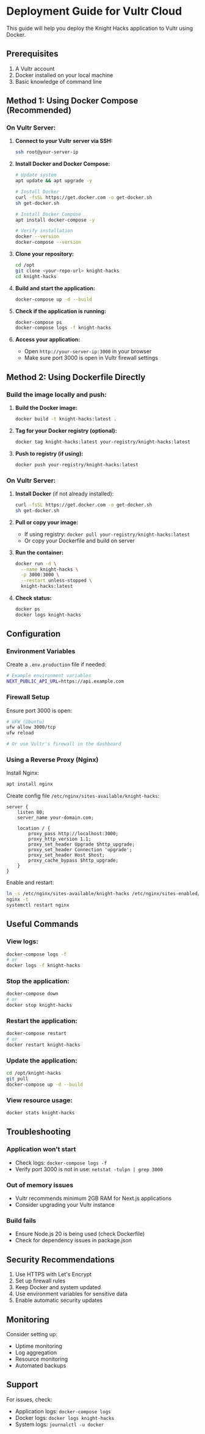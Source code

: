 # Deployment Guide for Vultr Cloud

This guide will help you deploy the Knight Hacks application to Vultr using Docker.

## Prerequisites

1. A Vultr account
2. Docker installed on your local machine
3. Basic knowledge of command line

## Method 1: Using Docker Compose (Recommended)

### On Vultr Server:

1. **Connect to your Vultr server via SSH:**
   ```bash
   ssh root@your-server-ip
   ```

2. **Install Docker and Docker Compose:**
   ```bash
   # Update system
   apt update && apt upgrade -y

   # Install Docker
   curl -fsSL https://get.docker.com -o get-docker.sh
   sh get-docker.sh

   # Install Docker Compose
   apt install docker-compose -y

   # Verify installation
   docker --version
   docker-compose --version
   ```

3. **Clone your repository:**
   ```bash
   cd /opt
   git clone <your-repo-url> knight-hacks
   cd knight-hacks
   ```

4. **Build and start the application:**
   ```bash
   docker-compose up -d --build
   ```

5. **Check if the application is running:**
   ```bash
   docker-compose ps
   docker-compose logs -f knight-hacks
   ```

6. **Access your application:**
   - Open `http://your-server-ip:3000` in your browser
   - Make sure port 3000 is open in Vultr firewall settings

## Method 2: Using Dockerfile Directly

### Build the image locally and push:

1. **Build the Docker image:**
   ```bash
   docker build -t knight-hacks:latest .
   ```

2. **Tag for your Docker registry (optional):**
   ```bash
   docker tag knight-hacks:latest your-registry/knight-hacks:latest
   ```

3. **Push to registry (if using):**
   ```bash
   docker push your-registry/knight-hacks:latest
   ```

### On Vultr Server:

1. **Install Docker** (if not already installed):
   ```bash
   curl -fsSL https://get.docker.com -o get-docker.sh
   sh get-docker.sh
   ```

2. **Pull or copy your image:**
   - If using registry: `docker pull your-registry/knight-hacks:latest`
   - Or copy your Dockerfile and build on server

3. **Run the container:**
   ```bash
   docker run -d \
     --name knight-hacks \
     -p 3000:3000 \
     --restart unless-stopped \
     knight-hacks:latest
   ```

4. **Check status:**
   ```bash
   docker ps
   docker logs knight-hacks
   ```

## Configuration

### Environment Variables

Create a `.env.production` file if needed:
```bash
# Example environment variables
NEXT_PUBLIC_API_URL=https://api.example.com
```

### Firewall Setup

Ensure port 3000 is open:
```bash
# UFW (Ubuntu)
ufw allow 3000/tcp
ufw reload

# Or use Vultr's firewall in the dashboard
```

### Using a Reverse Proxy (Nginx)

Install Nginx:
```bash
apt install nginx
```

Create config file `/etc/nginx/sites-available/knight-hacks`:
```nginx
server {
    listen 80;
    server_name your-domain.com;

    location / {
        proxy_pass http://localhost:3000;
        proxy_http_version 1.1;
        proxy_set_header Upgrade $http_upgrade;
        proxy_set_header Connection 'upgrade';
        proxy_set_header Host $host;
        proxy_cache_bypass $http_upgrade;
    }
}
```

Enable and restart:
```bash
ln -s /etc/nginx/sites-available/knight-hacks /etc/nginx/sites-enabled/
nginx -t
systemctl restart nginx
```

## Useful Commands

### View logs:
```bash
docker-compose logs -f
# or
docker logs -f knight-hacks
```

### Stop the application:
```bash
docker-compose down
# or
docker stop knight-hacks
```

### Restart the application:
```bash
docker-compose restart
# or
docker restart knight-hacks
```

### Update the application:
```bash
cd /opt/knight-hacks
git pull
docker-compose up -d --build
```

### View resource usage:
```bash
docker stats knight-hacks
```

## Troubleshooting

### Application won't start
- Check logs: `docker-compose logs -f`
- Verify port 3000 is not in use: `netstat -tulpn | grep 3000`

### Out of memory issues
- Vultr recommends minimum 2GB RAM for Next.js applications
- Consider upgrading your Vultr instance

### Build fails
- Ensure Node.js 20 is being used (check Dockerfile)
- Check for dependency issues in package.json

## Security Recommendations

1. Use HTTPS with Let's Encrypt
2. Set up firewall rules
3. Keep Docker and system updated
4. Use environment variables for sensitive data
5. Enable automatic security updates

## Monitoring

Consider setting up:
- Uptime monitoring
- Log aggregation
- Resource monitoring
- Automated backups

## Support

For issues, check:
- Application logs: `docker-compose logs`
- Docker logs: `docker logs knight-hacks`
- System logs: `journalctl -u docker`

